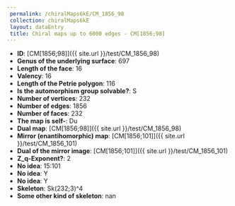 ```yaml
--- 
 permalink: /chiralMaps6kE/CM_1856_98 
 collection: chiralMaps6kE
 layout: dataEntry
 title: Chiral maps up to 6000 edges - CM[1856;98]
---
```


- **ID**: [CM[1856;98]]({{ site.url }}/test/CM_1856_98)
- **Genus of the underlying surface**: 697
- **Length of the face**: 16
- **Valency**: 16
- **Length of the Petrie polygon**: 116
- **Is the automorphism group solvable?**: S
- **Number of vertices**: 232
- **Number of edges**: 1856
- **Number of faces**: 232
- **The map is self-**: Du
- **Dual map**: [CM[1856;98]]({{ site.url }}/test/CM_1856_98)
- **Mirror (enantihomorphic) map**: [CM[1856;101]]({{ site.url }}/test/CM_1856_101)
- **Dual of the mirror image**: [CM[1856;101]]({{ site.url }}/test/CM_1856_101)
- **Z_q-Exponent?**: 2
- **No idea**:  15:101
- **No idea**: Y
- **No idea**: Y
- **Skeleton**: Sk(232;3)^4
- **Some other kind of skeleton**: nan
